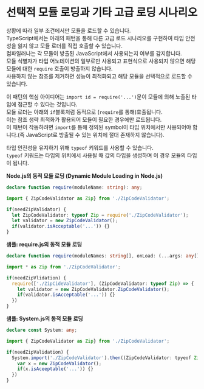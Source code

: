 # 선택적 모듈 로딩과 기타 고급 로딩 시나리오

상황에 따라 일부 조건에서만 모듈을 로드할 수 있습니다.<br/>
TypeScript에서는 아래의 패턴을 통해 다른 고급 로드 시나리오를 구현하여 타입 안전성을 잃지 않고 모듈 로더를 직접 호출할 수 있습니다.<br/>
컴파일러나는 각 모듈이 방출된 JavaScript에서 사용되는지 여부를 감지합니다.<br/>
모듈 식별자가 타입 어노테이션의 일부로만 사용되고 표현식으로 사용되지 않으면 해당 모듈에 대한 `require` 호출이 방출하지 않습니다.<br/>
사용하지 않는 참조를 제거하면 성능이 최적화되고 해당 모듈을 선택적으로 로드할 수 있습니다.

이 패턴의 핵심 아이디어는 `import id = require('...')`문이 모듈에 의해 노출된 타입에 접근할 수 있다는 것입니다.<br/>
모듈 로더는 아래의 `if`블록처럼 동적으로 (`require`를 통해)호출됩니다.<br/>
이는 참조 생략 최적화가 활용되어 모듈이 필요한 경우에만 로드됩니다.<br/>
이 패턴이 작동하려면 `import`를 통해 정의된 symbol이 타입 위치에서만 사용되어야 합니다.(즉 JavaScript로 방출될 수 있는 위치에 절대 존재하지 않습니다).

타입 안전성을 유지하기 위해 `typeof` 키워드를 사용할 수 있습니다.<br/>
`typeof` 키워드는 타입의 위치에서 사용될 때 값의 타입을 생성하며 이 경우 모듈의 타입이 됩니다.

**Node.js의 동적 모듈 로딩 (Dynamic Module Loading in Node.js)**

```ts
declare function require(moduleName: string): any;

import { ZipCodeValidator as Zip} from './ZipCodeValidator'; 

if(needZipValidator) {
  let ZipCodeValidator: typeof Zip = require('./ZipCodeValidator');
  let validator = new ZipCodeValidator();
  if(validator.isAcceptable('...')) {}
}
```

**샘플: require.js의 동적 모듈 로딩**

```ts
declare function require(moduleNames: string[], onLoad: (...args: any[]) => void): void;

import * as Zip from './ZipCodeValidator';

if(needZipVlidation) {
  require(['./ZipCideValidator'], (ZipCodeValidator: typeof Zip) => {
    let validator = new ZipCodeValidator.ZipCodeValidator();
    if(validator.isAcceptable('...')) {}
  })
}
```


**샘플: System.js의 동적 모듈 로딩**

```ts
declare const System: any;

import { ZipCodeValidator as Zip} from './ZipCodeValidator';

if(needZipValidation) {
  System.import('./ZipCodeValidator').then((ZipCodeValidator: tpyeof Zip) => {
    var x = new ZipCodeValidator();
    if(x.isAceeptable('...')) {}
  })
}
```
